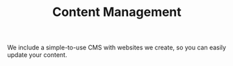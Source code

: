---
icon: icon-cms
title: Content Management
body: We include a simple-to-use CMS with websites we create, so you can easily update your content.
---